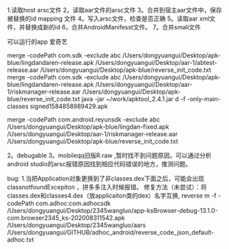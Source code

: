 
1.读取host arsc文件
2。读取aar文件的arsc文件
3。合并到宿主aar文件中，保存被替换的id mapping 文件
4。写入arsc文件，检查是否正确
5。读取aar xml文件，并替换成新的id
6，合并AndroidManifesst文件。
7。合并smali文件

可以运行的app
爱奇艺

merge -codePath com.sdk -exclude abc /Users/dongyuangui/Desktop/apk-blue/lingdandaren-release.apk /Users/dongyuangui/Desktop/aar-1/abtest-release.aar /Users/dongyuangui/Desktop/apk-blue/reverse_init_code.txt
merge -codePath com.sdk -exclude abc /Users/dongyuangui/Desktop/apk-blue/lingdandaren-release.apk /Users/dongyuangui/Desktop/aar-1/riskmanager-release.aar /Users/dongyuangui/Desktop/apk-blue/reverse_init_code.txt
java -jar ~/work/apktool_2.4.1.jar d -f -only-main-classes signed1584858989429.apk

merge -codePath com.android.reyunsdk -exclude abc /Users/dongyuangui/Desktop/apk-blue/lingdan-fixed.apk /Users/dongyuangui/Desktop/aar-1/riskmanager-release.aar /Users/dongyuangui/Desktop/apk-blue/reverse_init_code.txt


2。debugable
3。mobileqq旧版R.raw ,暂时找不到问题原因，可以通过分析android studio的arsc报错原因找到相应代码错误的地方，推测问题。

bug:
1.当把Application对象更换到了非classes.dex下面之后，可能会出现classnotfoundExcepiton ，拼多多注入时候报错。
修复方法（未尝试）：将classes.dex和classes4.dex（放applicaiton类的dex）名字互换,
reverse m -f -codePath com.adhoc:com.adhocsdk /Users/dongyuangui/Desktop/2345wangluo/app-ksBrowser-debug-13.1.0-com.browser2345_ks-202008311542.apk /Users/dongyuangui/Desktop/2345wangluo/aars /Users/dongyuangui/GITHUB/adhoc_android/reverse_code_json_default-adhoc.txt
